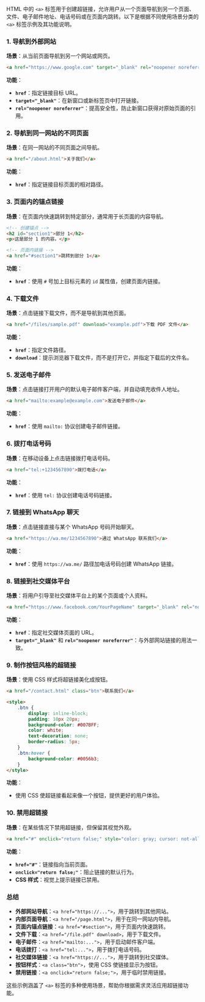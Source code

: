 HTML 中的 `<a>` 标签用于创建超链接，允许用户从一个页面导航到另一个页面、文件、电子邮件地址、电话号码或在页面内跳转。以下是根据不同使用场景分类的 `<a>` 标签示例及其功能说明。

### 1. 导航到外部网站

**场景**：从当前页面导航到另一个网站或网页。

```html
<a href="https://www.google.com" target="_blank" rel="noopener noreferrer">访问 Google</a>
```

**功能**：
- **`href`**：指定链接目标 URL。
- **`target="_blank"`**：在新窗口或新标签页中打开链接。
- **`rel="noopener noreferrer"`**：提高安全性，防止新窗口获得对原始页面的引用。

### 2. 导航到同一网站的不同页面

**场景**：在同一网站的不同页面之间导航。

```html
<a href="/about.html">关于我们</a>
```

**功能**：
- **`href`**：指定链接目标页面的相对路径。

### 3. 页面内的锚点链接

**场景**：在页面内快速跳转到特定部分，通常用于长页面的内容导航。

```html
<!-- 创建锚点 -->
<h2 id="section1">部分 1</h2>
<p>这是部分 1 的内容。</p>

<!-- 页面内链接 -->
<a href="#section1">跳转到部分 1</a>
```

**功能**：
- **`href`**：使用 `#` 号加上目标元素的 `id` 属性值，创建页面内链接。

### 4. 下载文件

**场景**：点击链接下载文件，而不是导航到其他页面。

```html
<a href="/files/sample.pdf" download="example.pdf">下载 PDF 文件</a>
```

**功能**：
- **`href`**：指定文件路径。
- **`download`**：提示浏览器下载文件，而不是打开它，并指定下载后的文件名。

### 5. 发送电子邮件

**场景**：点击链接打开用户的默认电子邮件客户端，并自动填充收件人地址。

```html
<a href="mailto:example@example.com">发送电子邮件</a>
```

**功能**：
- **`href`**：使用 `mailto:` 协议创建电子邮件链接。

### 6. 拨打电话号码

**场景**：在移动设备上点击链接拨打电话号码。

```html
<a href="tel:+1234567890">拨打电话</a>
```

**功能**：
- **`href`**：使用 `tel:` 协议创建电话号码链接。

### 7. 链接到 WhatsApp 聊天

**场景**：点击链接直接与某个 WhatsApp 号码开始聊天。

```html
<a href="https://wa.me/1234567890">通过 WhatsApp 联系我们</a>
```

**功能**：
- **`href`**：使用 `https://wa.me/` 路径加电话号码创建 WhatsApp 链接。

### 8. 链接到社交媒体平台

**场景**：将用户引导至社交媒体平台上的某个页面或个人资料。

```html
<a href="https://www.facebook.com/YourPageName" target="_blank" rel="noopener noreferrer">关注我们在 Facebook 上</a>
```

**功能**：
- **`href`**：指定社交媒体页面的 URL。
- **`target="_blank"`** 和 **`rel="noopener noreferrer"`**：与外部网站链接的用法一致。

### 9. 制作按钮风格的超链接

**场景**：使用 CSS 样式将超链接美化成按钮。

```html
<a href="/contact.html" class="btn">联系我们</a>

<style>
    .btn {
        display: inline-block;
        padding: 10px 20px;
        background-color: #007BFF;
        color: white;
        text-decoration: none;
        border-radius: 5px;
    }
    .btn:hover {
        background-color: #0056b3;
    }
</style>
```

**功能**：
- 使用 CSS 使超链接看起来像一个按钮，提供更好的用户体验。

### 10. 禁用超链接

**场景**：在某些情况下禁用超链接，但保留其视觉外观。

```html
<a href="#" onclick="return false;" style="color: gray; cursor: not-allowed;">禁用的链接</a>
```

**功能**：
- **`href="#"`**：链接指向当前页面。
- **`onclick="return false;"`**：阻止链接的默认行为。
- **CSS 样式**：视觉上提示链接已禁用。

### 总结

- **外部网站导航**：`<a href="https://...">`，用于跳转到其他网站。
- **内部页面导航**：`<a href="/page.html">`，用于在同一网站内导航。
- **页面内锚点链接**：`<a href="#section">`，用于页面内快速跳转。
- **文件下载**：`<a href="/file.pdf" download>`，用于下载文件。
- **电子邮件**：`<a href="mailto:...">`，用于启动邮件客户端。
- **电话拨打**：`<a href="tel:...">`，用于拨打电话号码。
- **社交媒体链接**：`<a href="https://...">`，用于跳转到社交媒体。
- **按钮样式**：`<a class="btn">`，使用 CSS 使链接显示为按钮。
- **禁用链接**：`<a onclick="return false;">`，用于临时禁用链接。

这些示例涵盖了 `<a>` 标签的多种使用场景，帮助你根据需求灵活应用超链接功能。